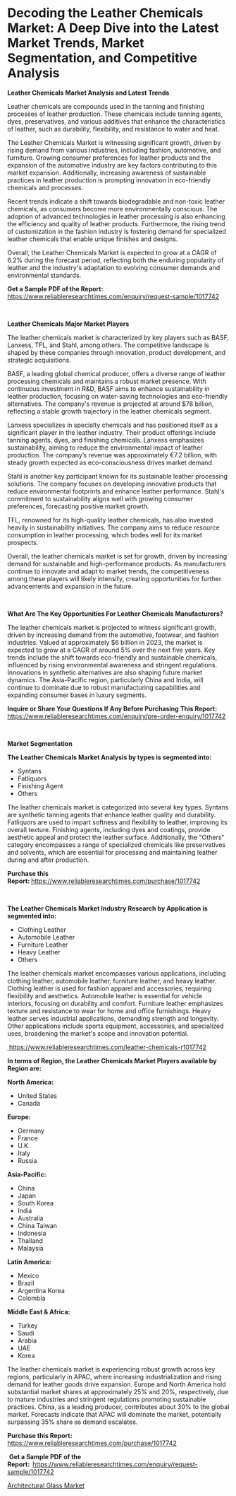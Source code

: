 <p><h1>Decoding the Leather Chemicals Market: A Deep Dive into the Latest Market Trends, Market Segmentation, and Competitive Analysis</h1></p><p><strong>Leather Chemicals Market Analysis and Latest Trends</strong></p>
<p><p>Leather chemicals are compounds used in the tanning and finishing processes of leather production. These chemicals include tanning agents, dyes, preservatives, and various additives that enhance the characteristics of leather, such as durability, flexibility, and resistance to water and heat. </p><p>The Leather Chemicals Market is witnessing significant growth, driven by rising demand from various industries, including fashion, automotive, and furniture. Growing consumer preferences for leather products and the expansion of the automotive industry are key factors contributing to this market expansion. Additionally, increasing awareness of sustainable practices in leather production is prompting innovation in eco-friendly chemicals and processes.</p><p>Recent trends indicate a shift towards biodegradable and non-toxic leather chemicals, as consumers become more environmentally conscious. The adoption of advanced technologies in leather processing is also enhancing the efficiency and quality of leather products. Furthermore, the rising trend of customization in the fashion industry is fostering demand for specialized leather chemicals that enable unique finishes and designs. </p><p>Overall, the Leather Chemicals Market is expected to grow at a CAGR of 6.2% during the forecast period, reflecting both the enduring popularity of leather and the industry's adaptation to evolving consumer demands and environmental standards.</p></p>
<p><strong>Get a Sample PDF of the Report:&nbsp;</strong> <a href="https://www.reliableresearchtimes.com/enquiry/request-sample/1017742?utm_campaign=1933&utm_medium=2&utm_source=Github&utm_content=ia&utm_term=01022025&utm_id=leather-chemicals">https://www.reliableresearchtimes.com/enquiry/request-sample/1017742</a></p>
<p>&nbsp;</p>
<p><strong>Leather Chemicals Major Market Players</strong></p>
<p><p>The leather chemicals market is characterized by key players such as BASF, Lanxess, TFL, and Stahl, among others. The competitive landscape is shaped by these companies through innovation, product development, and strategic acquisitions.</p><p>BASF, a leading global chemical producer, offers a diverse range of leather processing chemicals and maintains a robust market presence. With continuous investment in R&D, BASF aims to enhance sustainability in leather production, focusing on water-saving technologies and eco-friendly alternatives. The company's revenue is projected at around $78 billion, reflecting a stable growth trajectory in the leather chemicals segment.</p><p>Lanxess specializes in specialty chemicals and has positioned itself as a significant player in the leather industry. Their product offerings include tanning agents, dyes, and finishing chemicals. Lanxess emphasizes sustainability, aiming to reduce the environmental impact of leather production. The company’s revenue was approximately €7.2 billion, with steady growth expected as eco-consciousness drives market demand.</p><p>Stahl is another key participant known for its sustainable leather processing solutions. The company focuses on developing innovative products that reduce environmental footprints and enhance leather performance. Stahl's commitment to sustainability aligns well with growing consumer preferences, forecasting positive market growth.</p><p>TFL, renowned for its high-quality leather chemicals, has also invested heavily in sustainability initiatives. The company aims to reduce resource consumption in leather processing, which bodes well for its market prospects. </p><p>Overall, the leather chemicals market is set for growth, driven by increasing demand for sustainable and high-performance products. As manufacturers continue to innovate and adapt to market trends, the competitiveness among these players will likely intensify, creating opportunities for further advancements and expansion in the future.</p></p>
<p>&nbsp;</p>
<p><strong>What Are The Key Opportunities For Leather Chemicals Manufacturers?</strong></p>
<p><p>The leather chemicals market is projected to witness significant growth, driven by increasing demand from the automotive, footwear, and fashion industries. Valued at approximately $6 billion in 2023, the market is expected to grow at a CAGR of around 5% over the next five years. Key trends include the shift towards eco-friendly and sustainable chemicals, influenced by rising environmental awareness and stringent regulations. Innovations in synthetic alternatives are also shaping future market dynamics. The Asia-Pacific region, particularly China and India, will continue to dominate due to robust manufacturing capabilities and expanding consumer bases in luxury segments.</p></p>
<p><strong>Inquire or Share Your Questions If Any Before Purchasing This Report:</strong> <a href="https://www.reliableresearchtimes.com/enquiry/pre-order-enquiry/1017742?utm_campaign=1933&utm_medium=2&utm_source=Github&utm_content=ia&utm_term=01022025&utm_id=leather-chemicals">https://www.reliableresearchtimes.com/enquiry/pre-order-enquiry/1017742</a></p>
<p>&nbsp;</p>
<p><strong>Market Segmentation</strong></p>
<p><strong>The Leather Chemicals Market Analysis by types is segmented into:</strong></p>
<p><ul><li>Syntans</li><li>Fatliquors</li><li>Finishing Agent</li><li>Others</li></ul></p>
<p><p>The leather chemicals market is categorized into several key types. Syntans are synthetic tanning agents that enhance leather quality and durability. Fatliquors are used to impart softness and flexibility to leather, improving its overall texture. Finishing agents, including dyes and coatings, provide aesthetic appeal and protect the leather surface. Additionally, the "Others" category encompasses a range of specialized chemicals like preservatives and solvents, which are essential for processing and maintaining leather during and after production.</p></p>
<p><strong>Purchase this Report:&nbsp;</strong><a href="https://www.reliableresearchtimes.com/purchase/1017742?utm_campaign=1933&utm_medium=2&utm_source=Github&utm_content=ia&utm_term=01022025&utm_id=leather-chemicals">https://www.reliableresearchtimes.com/purchase/1017742</a></p>
<p>&nbsp;</p>
<p><strong>The Leather Chemicals Market Industry Research by Application is segmented into:</strong></p>
<p><ul><li>Clothing Leather</li><li>Automobile Leather</li><li>Furniture Leather</li><li>Heavy Leather</li><li>Others</li></ul></p>
<p><p>The leather chemicals market encompasses various applications, including clothing leather, automobile leather, furniture leather, and heavy leather. Clothing leather is used for fashion apparel and accessories, requiring flexibility and aesthetics. Automobile leather is essential for vehicle interiors, focusing on durability and comfort. Furniture leather emphasizes texture and resistance to wear for home and office furnishings. Heavy leather serves industrial applications, demanding strength and longevity. Other applications include sports equipment, accessories, and specialized uses, broadening the market's scope and innovation potential.</p></p>
<p><a href="https://www.reliableresearchtimes.com/leather-chemicals-r1017742?utm_campaign=1933&utm_medium=2&utm_source=Github&utm_content=ia&utm_term=01022025&utm_id=leather-chemicals">&nbsp;https://www.reliableresearchtimes.com/leather-chemicals-r1017742</a></p>
<p><strong>In terms of Region, the Leather Chemicals Market Players available by Region are:</strong></p>
<p>
    <p> <strong> North America: </strong>
        <ul>
            <li>United States</li>
            <li>Canada</li>
        </ul>
        </p> 
    <p> <strong> Europe: </strong>
        <ul>
            <li>Germany</li>
            <li>France</li>
            <li>U.K.</li>
            <li>Italy</li>
            <li>Russia</li>
        </ul>
        </p> 
    <p> <strong> Asia-Pacific: </strong>
        <ul>
            <li>China</li>
            <li>Japan</li>
            <li>South Korea</li>
            <li>India</li>
            <li>Australia</li>
            <li>China Taiwan</li>
            <li>Indonesia</li>
            <li>Thailand</li>
            <li>Malaysia</li>
        </ul>
        </p> 
    <p> <strong> Latin America: </strong>
        <ul>
            <li>Mexico</li>
            <li>Brazil</li>
            <li>Argentina Korea</li>
            <li>Colombia</li>
        </ul>
        </p> 
    <p> <strong> Middle East & Africa: </strong>
        <ul>
            <li>Turkey</li>
            <li>Saudi</li>
            <li>Arabia</li>
            <li>UAE</li>
            <li>Korea</li>
        </ul>
    </p>
    </p>
<p><p>The leather chemicals market is experiencing robust growth across key regions, particularly in APAC, where increasing industrialization and rising demand for leather goods drive expansion. Europe and North America hold substantial market shares at approximately 25% and 20%, respectively, due to mature industries and stringent regulations promoting sustainable practices. China, as a leading producer, contributes about 30% to the global market. Forecasts indicate that APAC will dominate the market, potentially surpassing 35% share as demand escalates.</p></p>
<p><strong>Purchase this Report: </strong><a href="https://www.reliableresearchtimes.com/purchase/1017742?utm_campaign=1933&utm_medium=2&utm_source=Github&utm_content=ia&utm_term=01022025&utm_id=leather-chemicals">https://www.reliableresearchtimes.com/purchase/1017742</a></p>
<p>&nbsp;<strong>Get a Sample PDF of the Report:&nbsp;&nbsp;</strong><a href="https://www.reliableresearchtimes.com/enquiry/request-sample/1017742?utm_campaign=1933&utm_medium=2&utm_source=Github&utm_content=ia&utm_term=01022025&utm_id=leather-chemicals">https://www.reliableresearchtimes.com/enquiry/request-sample/1017742</a></p>
<p><strong></strong></p>
<p><p><a href="https://github.com/nathandecarvalho/Market-Research-Report-List-5/blob/main/architectural-glass-market.md?utm_campaign=1933&utm_medium=2&utm_source=Github&utm_content=ia&utm_term=01022025&utm_id=leather-chemicals">Architectural Glass Market</a></p></p>